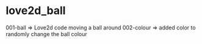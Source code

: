 # love2d_ball
001-ball => Love2d code moving a ball around
002-colour => added color to randomly change the ball colour
